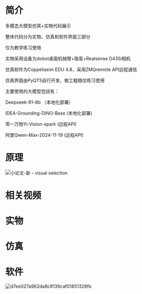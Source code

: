 # 简介
多模态大模型仿真+实物代码展示 

整体代码分为实物、仿真和软件界面三部分

仅为教学练习使用

实物采用设备为dobot桌面机械臂+吸泵+Realsense D435i相机

仿真软件为Coppeliasim EDU 4.8，采用ZMQremote API远程通信

仿真界面由PyQT5自行开发，做工粗糙仅练习使用

主要使用的大模型包括有：

Deepseek-R1-8b （本地化部署）

IDEA-Grounding-DINO-Base (本地化部署)

零一万物Yi-Vision-spark (远程API)

阿里Qwen-Max-2024-11-19 (远程API)


# 原理
![小论文-新 - visual selection](https://github.com/user-attachments/assets/f359bd83-0fe2-48b7-aded-279b89cb3d72)



# 相关视频

# 实物

# 仿真

# 软件
![d7ee027a962da8c9139caf01851328fb](https://github.com/user-attachments/assets/fd5b5dd4-f71a-4f7d-b365-2806e9006841)
